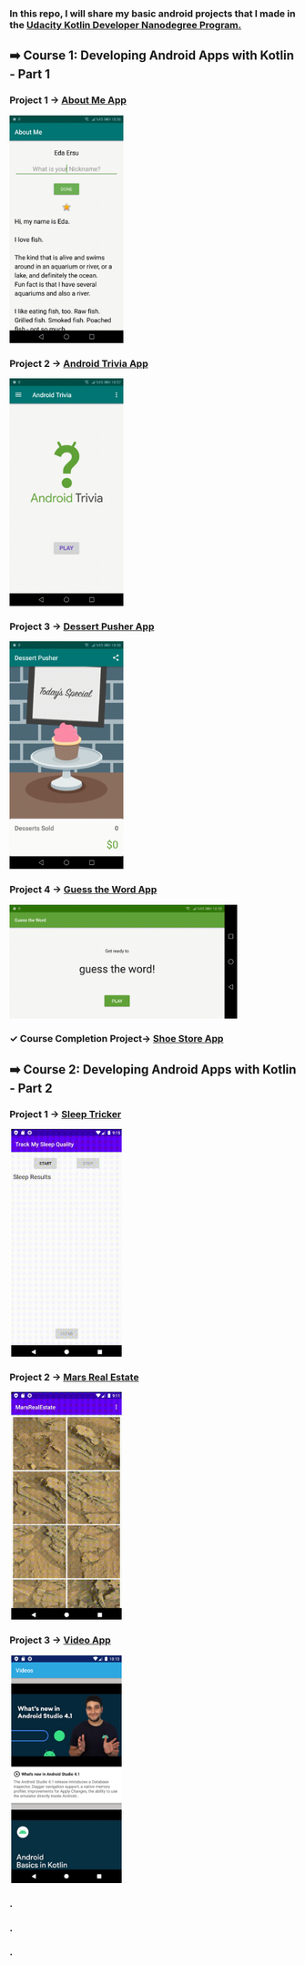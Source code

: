 ### In this repo, I will share my basic android projects that I made in the [Udacity Kotlin Developer Nanodegree Program.](https://www.udacity.com/course/android-kotlin-developer-nanodegree--nd940)

## ➡️ Course 1: Developing Android Apps with Kotlin - Part 1
### Project 1 -> [About Me App](https://github.com/edaersu/Udacity-Kotlin-Developer-Nanodegree-Projects/tree/master/course1_projects/AboutMe)
<img src="course1_projects/github/about-me.gif"  width=200 height=400 style='object-fit: contain'> <br>
### Project 2 -> [Android Trivia App](https://github.com/edaersu/Udacity-Kotlin-Developer-Nanodegree-Projects/tree/master/course1_projects/AndroidTrivia)
<img src="course1_projects/github/android-trivia.gif"  width=200 height=400 style='object-fit: contain'> <br>
### Project 3 -> [Dessert Pusher App](https://github.com/edaersu/Udacity-Kotlin-Developer-Nanodegree-Projects/tree/master/course1_projects/DessertPusher)
<img src="course1_projects/github/dessert-pusher.gif"  width=200 height=400 style='object-fit: contain'> <br>
### Project 4 -> [Guess the Word App](https://github.com/edaersu/Udacity-Kotlin-Developer-Nanodegree-Projects/tree/master/course1_projects/GuessTheWord)
<img src="course1_projects/github/guess-the-word.gif"  width=400 height=200 style='object-fit: contain'> <br>

### ✓ Course Completion Project-> [Shoe Store App](https://github.com/edaersu/Udacity-Shoe-Store-Inventory-App)

## ➡️ Course 2: Developing Android Apps with Kotlin - Part 2
### Project 1 -> [Sleep Tricker](https://github.com/edaersu/Udacity-Kotlin-Developer-Nanodegree-Projects/tree/master/course2_projects/SleepApp)
<img src="course2_projects/SleepApp/github/sleep.gif"  width=200 height=400 style='object-fit: contain'> <br>
### Project 2 -> [Mars Real Estate](https://github.com/edaersu/Udacity-Kotlin-Developer-Nanodegree-Projects/tree/master/course2_projects/MarsRealEstate)
<img src="course2_projects/MarsRealEstate/github/mars.gif"  width=200 height=400 style='object-fit: contain'> <br>
### Project 3 -> [Video App](https://github.com/edaersu/Udacity-Kotlin-Developer-Nanodegree-Projects/tree/master/course2_projects/Videos)
<img src="course2_projects/Videos/github/videos.png"  width=200 height=400 style='object-fit: contain'> <br>


### .
### .
### .
